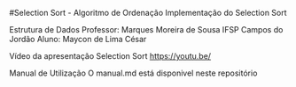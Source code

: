 #Selection Sort - Algoritmo de Ordenação
Implementação do Selection Sort

Estrutura de Dados
Professor: Marques Moreira de Sousa
IFSP Campos do Jordão
Aluno: Maycon de Lima César 


Vídeo da apresentação Selection Sort
https://youtu.be/

Manual de Utilização
O manual.md está disponivel neste repositório
